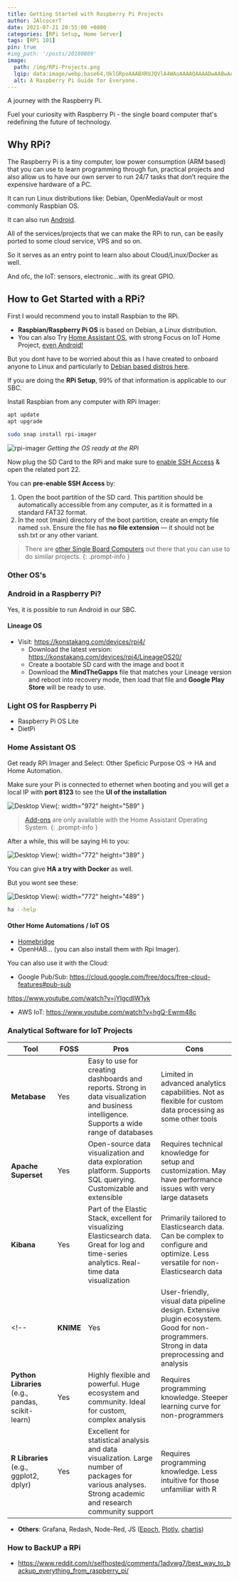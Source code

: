 ```yaml
---
title: Getting Started with Raspberry Pi Projects
author: JAlcocerT
date: 2021-07-21 20:55:00 +0800
categories: [RPi Setup, Home Server]
tags: [RPi 101]
pin: true
#img_path: '/posts/20180809'
image:
  path: /img/RPi-Projects.png
  lqip: data:image/webp;base64,UklGRpoAAABXRUJQVlA4WAoAAAAQAAAADwAABwAAQUxQSDIAAAARL0AmbZurmr57yyIiqE8oiG0bejIYEQTgqiDA9vqnsUSI6H+oAERp2HZ65qP/VIAWAFZQOCBCAAAA8AEAnQEqEAAIAAVAfCWkAALp8sF8rgRgAP7o9FDvMCkMde9PK7euH5M1m6VWoDXf2FkP3BqV0ZYbO6NA/VFIAAAA
  alt: A Raspberry Pi Guide for Everyone.
---
```


A journey with the Raspberry Pi.

Fuel your curiosity with Raspberry Pi - the single board computer that's redefining the future of technology.

## Why RPi?

The Raspberry Pi is a tiny computer, low power consumption (ARM based) that you can use to learn programming through fun, practical projects and also allow us to have our own server to run 24/7 tasks that don’t require the expensive hardware of a PC.

It can run Linux distributions like: Debian, OpenMediaVault or most commonly Raspbian OS.

It can also run [Android](#android-in-a-raspberry-pi).

All of the services/projects that we can make the RPi to run, can be easily ported to some cloud service, VPS and so on.

So it serves as an entry point to learn also about Cloud/Linux/Docker as well.

And ofc, the IoT: sensors, electronic...with its great GPIO.

## How to Get Started with a RPi?

First I would recommend you to install Raspbian to the RPi.

* **Raspbian/Raspberry Pi OS** is based on Debian, a Linux distribution.
* You can also Try [Home Assistant OS](#home-assistant-os), with strong Focus on IoT Home Project, [even Android!](#other-oss)

But you dont have to be worried about this as I have created to onboard anyone to Linux and particularly to [Debian based distros here](https://jalcocert.github.io/Linux/docs/debian/).

If you are doing the **RPi Setup**, 99% of that information is applicable to our SBC.

Install Raspbian from any computer with RPi Imager:

```sh
apt update
apt upgrade

sudo snap install rpi-imager
```

![rpi-imager](/img/rpi-imager.png)
_Getting the OS ready at the RPi_

Now plug the SD Card to the RPi and make sure to [enable SSH Access](https://jalcocert.github.io/Linux/docs/linux__cloud/selfhosting/) & open the related port 22.

You can **pre-enable SSH Access** by:

1. Open the boot partition of the SD card. This partition should be automatically accessible from any computer, as it is formatted in a standard FAT32 format.
2. In the root (main) directory of the boot partition, create an empty file named `ssh`. Ensure the file has **no file extension** — it should not be ssh.txt or any other variant.

> There are [other Single Board Computers](https://jalcocert.github.io/RPi/posts/pi-vs-orange/) out there that you can use to do similar projects.
{: .prompt-info }

<!-- How To Use Your Laptop As A Display For Your Raspberry Pi (with OBS + VIDEO CAPTURE KARTA)
https://youtu.be/uO0XtSckHOM -->

### Other OS's

### Android in a Raspberry Pi?

Yes, it is possible to run Android in our SBC.

#### Lineage OS

* Visit: <https://konstakang.com/devices/rpi4/>
  * Download the latest version: <https://konstakang.com/devices/rpi4/LineageOS20/>
  * Create a bootable SD card with the image and boot it
  * Download the **MindTheGapps** file that matches your Lineage version and reboot into recovery mode, then load that file and **Google Play Store** will be ready to use.

### Light OS for Raspberry Pi

* Raspberry Pi OS Lite
* DietPi

### Home Assistant OS

Get ready RPi Imager and Select: Other Speficic Purpose OS -> HA and Home Automation.

Make sure your Pi is connected to ethernet when booting and you will get a local IP with **port 8123** to see the **UI of the installation**

![Desktop View](/img/ha-installation.jpeg){: width="972" height="589" }

>  [Add-ons](https://www.home-assistant.io/addons) are only available with the Home Assistant Operating System.
{: .prompt-info }

After a while, this will be saying Hi to you:

![Desktop View](/img/ha.png){: width="772" height="389" }


You can give **HA a try with Docker** as well.

But you wont see these:

![Desktop View](/img/ha-addons.png){: width="772" height="489" }

```sh
ha --help
```

#### Other Home Automations / IoT OS

* [Homebridge](https://github.com/homebridge/docker-homebridge)
* OpenHAB... (you can also install them with Rpi Imager).

You can also use it with the Cloud: 

* Google Pub/Sub: <https://cloud.google.com/free/docs/free-cloud-features#pub-sub>

<https://www.youtube.com/watch?v=jYIgcdIW1yk>

* AWS IoT: <https://www.youtube.com/watch?v=hgQ-Ewrm48c>


### Analytical Software for IoT Projects

| Tool | FOSS | Pros | Cons |
|------|------|------|------|
| **Metabase** | Yes | Easy to use for creating dashboards and reports. Strong in data visualization and business intelligence. Supports a wide range of databases | Limited in advanced analytics capabilities. Not as flexible for custom data processing as some other tools |
| **Apache Superset** | Yes | Open-source data visualization and data exploration platform. Supports SQL querying. Customizable and extensible | Requires technical knowledge for setup and customization. May have performance issues with very large datasets |
| **Kibana** | Yes | Part of the Elastic Stack, excellent for visualizing Elasticsearch data. Great for log and time-series analytics. Real-time data visualization | Primarily tailored to Elasticsearch data. Can be complex to configure and optimize. Less versatile for non-Elasticsearch data |
<!-- | **KNIME** | Yes | User-friendly, visual data pipeline design. Extensive plugin ecosystem. Good for non-programmers. Strong in data preprocessing and analysis | Can be less intuitive for complex, custom data analysis. Performance issues with very large datasets |
| **Python Libraries** (e.g., pandas, scikit-learn) | Yes | Highly flexible and powerful. Huge ecosystem and community. Ideal for custom, complex analysis | Requires programming knowledge. Steeper learning curve for non-programmers |
| **R Libraries** (e.g., ggplot2, dplyr) | Yes | Excellent for statistical analysis and data visualization. Large number of packages for various analyses. Strong academic and research community support | Requires programming knowledge. Less intuitive for those unfamiliar with R | -->

* **Others**: Grafana, Redash, Node-Red, JS ([Epoch](https://epochjs.github.io/epoch/real-time/), [Plotly](https://plotly.com/javascript/streaming/), [chartjs](https://nagix.github.io/chartjs-plugin-streaming/1.9.0/))



### How to BackUP a RPi

* https://www.reddit.com/r/selfhosted/comments/1advwg7/best_way_to_backup_everything_from_raspberry_pi/

<!-- 

![img-description](https://pbs.twimg.com/media/FJAFshwXoAEf9HV?format=jpg&name=large)

## Video

{% include embed/youtube.html id='Balreaj8Yqs' %}
 -->